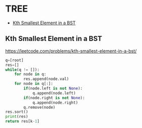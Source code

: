 # TREE

+ [Kth Smallest Element in a BST](#kth-smallest-element-in-a-bst)
<!---->
## Kth Smallest Element in a BST

https://leetcode.com/problems/kth-smallest-element-in-a-bst/

```python
q=[root]
res=[]
while(q != []):
    for node in q:
        res.append(node.val)
    for node in q[:]:
        if(node.left is not None):
            q.append(node.left)
        if(node.right is not None):
            q.append(node.right)
        q.remove(node)
res.sort()
print(res)
return res[k-1]

```

